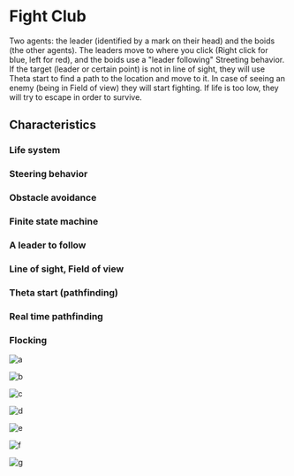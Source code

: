 # Fight Club

Two agents: the leader (identified by a mark on their head) and the boids (the other agents). The leaders move to where you click (Right click for blue, left for red), and the boids use a "leader following" Streeting behavior. If the target (leader or certain point) is not in line of sight, they will use Theta start to find a path to the location and move to it.
In case of seeing an enemy (being in Field of view) they will start fighting. If life is too low, they will try to escape in order to survive.

## Characteristics
### Life system
### Steering behavior
### Obstacle avoidance
### Finite state machine
### A leader to follow
### Line of sight, Field of view
### Theta start (pathfinding)
### Real time pathfinding 
### Flocking

![a](https://i.postimg.cc/Dzs8G54X/1.png)





![b](https://i.postimg.cc/T12wZ67V/2.png)





![c](https://i.postimg.cc/V6WvG6Rs/3.png)





![d](https://i.postimg.cc/qM5RZW8K/4.png)





![e](https://i.postimg.cc/KcQ4t1jJ/5.png)





![f](https://i.postimg.cc/nczr2nQZ/6.png)







![g](https://i.postimg.cc/bwSJXLTB/7.png)







